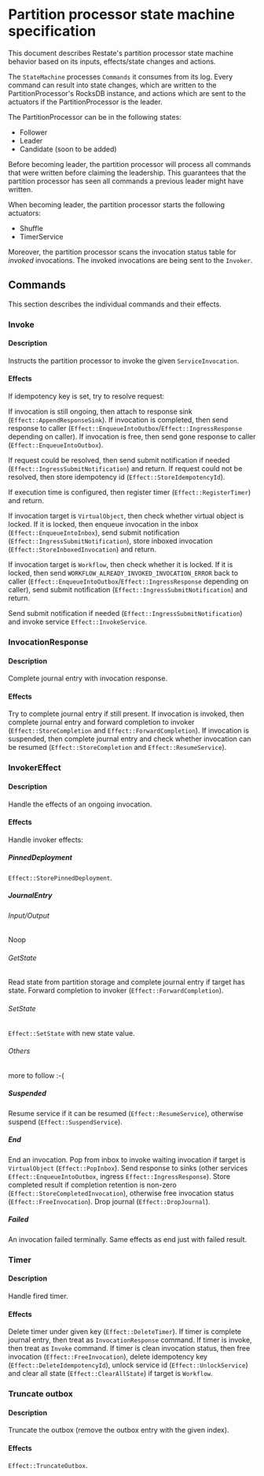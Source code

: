 # Partition processor state machine specification

This document describes Restate's partition processor state machine behavior based on its inputs, effects/state changes and actions.

The `StateMachine` processes `Commands` it consumes from its log.
Every command can result into state changes, which are written to the PartitionProcessor's RocksDB instance, and actions which are sent to the actuators if the PartitionProcessor is the leader.

The PartitionProcessor can be in the following states:

* Follower
* Leader
* Candidate (soon to be added)

Before becoming leader, the partition processor will process all commands that were written before claiming the leadership.
This guarantees that the partition processor has seen all commands a previous leader might have written.

When becoming leader, the partition processor starts the following actuators:

* Shuffle
* TimerService

Moreover, the partition processor scans the invocation status table for *invoked* invocations.
The invoked invocations are being sent to the `Invoker`.

## Commands

This section describes the individual commands and their effects.

### Invoke

#### Description

Instructs the partition processor to invoke the given `ServiceInvocation`.

#### Effects

If idempotency key is set, try to resolve request:

If invocation is still ongoing, then attach to response sink (`Effect::AppendResponseSink`).
If invocation is completed, then send response to caller (`Effect::EnqueueIntoOutbox`/`Effect::IngressResponse` depending on caller).
If invocation is free, then send gone response to caller (`Effect::EnqueueIntoOutbox`).

If request could be resolved, then send submit notification if needed (`Effect::IngressSubmitNotification`) and return.
If request could not be resolved, then store idempotency id (`Effect::StoreIdempotencyId`).

If execution time is configured, then register timer (`Effect::RegisterTimer`) and return.

If invocation target is `VirtualObject`, then check whether virtual object is locked.
If it is locked, then enqueue invocation in the inbox (`Effect::EnqueueIntoInbox`), send submit notification (`Effect::IngressSubmitNotification`), store inboxed invocation (`Effect::StoreInboxedInvocation`) and return.

If invocation target is `Workflow`, then check whether it is locked.
If it is locked, then send `WORKFLOW_ALREADY_INVOKED_INVOCATION_ERROR` back to caller (`Effect::EnqueueIntoOutbox`/`Effect::IngressResponse` depending on caller), send submit notification (`Effect::IngressSubmitNotification`) and return.

Send submit notification if needed (`Effect::IngressSubmitNotification`) and invoke service `Effect::InvokeService`.

### InvocationResponse

#### Description

Complete journal entry with invocation response.

#### Effects

Try to complete journal entry if still present.
If invocation is invoked, then complete journal entry and forward completion to invoker (`Effect::StoreCompletion` and `Effect::ForwardCompletion`).
If invocation is suspended, then complete journal entry and check whether invocation can be resumed (`Effect::StoreCompletion` and `Effect::ResumeService`).

### InvokerEffect

#### Description

Handle the effects of an ongoing invocation.

#### Effects

Handle invoker effects:

##### PinnedDeployment

`Effect::StorePinnedDeployment`.

##### JournalEntry

###### Input/Output

Noop

###### GetState

Read state from partition storage and complete journal entry if target has state.
Forward completion to invoker (`Effect::ForwardCompletion`).

###### SetState

`Effect::SetState` with new state value.

###### Others

more to follow :-(

##### Suspended

Resume service if it can be resumed (`Effect::ResumeService`), otherwise suspend (`Effect::SuspendService`).

##### End

End an invocation.
Pop from inbox to invoke waiting invocation if target is `VirtualObject` (`Effect::PopInbox`).
Send response to sinks (other services `Effect::EnqueueIntoOutbox`, ingress `Effect::IngressResponse`).
Store completed result if completion retention is non-zero (`Effect::StoreCompletedInvocation`), otherwise free invocation status (`Effect::FreeInvocation`).
Drop journal (`Effect::DropJournal`).

##### Failed

An invocation failed terminally. Same effects as end just with failed result.

### Timer

#### Description

Handle fired timer.

#### Effects

Delete timer under given key (`Effect::DeleteTimer`).
If timer is complete journal entry, then treat as `InvocationResponse` command.
If timer is invoke, then treat as `Invoke` command.
If timer is clean invocation status, then free invocation (`Effect::FreeInvocation`), delete idempotency key (`Effect::DeleteIdempotencyId`), unlock service id (`Effect::UnlockService`) and clear all state (`Effect::ClearAllState`) if target is `Workflow`.

### Truncate outbox

#### Description

Truncate the outbox (remove the outbox entry with the given index).

#### Effects

`Effect::TruncateOutbox`.